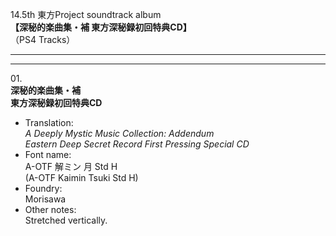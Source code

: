 14.5th 東方Project soundtrack album  
**【深秘的楽曲集・補 東方深秘録初回特典CD】**  
（PS4 Tracks）

---  
---

01\.  
**深秘的楽曲集・補**  
**東方深秘録初回特典CD**
  - Translation:  
*A Deeply Mystic Music Collection: Addendum*  
*Eastern Deep Secret Record First Pressing Special CD*
  - Font name:  
A-OTF 解ミン 月 Std H  
(A-OTF Kaimin Tsuki Std H)
  - Foundry:  
Morisawa
  - Other notes:  
Stretched vertically.
